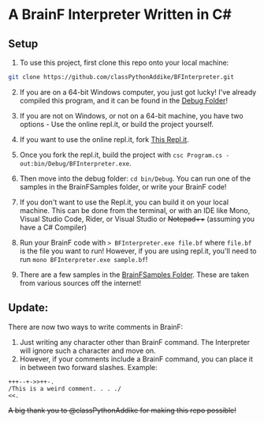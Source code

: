 ﻿# A BrainF Interpreter Written in C#

## Setup

1. To use this project, first clone this repo onto your local machine:
```sh
git clone https://github.com/classPythonAddike/BFInterpreter.git
```
2. If you are on a 64-bit Windows computer, you just got lucky! I've already compiled this program, and it can be found in the [Debug Folder](https://github.com/classPythonAddike/BFInterpreter/tree/master/bin/Debug)!
3. If you are not on Windows, or not on a 64-bit machine, you have two options - Use the online repl.it, or build the project yourself.
4. If you want to use the online repl.it, fork [This Repl.it](https://repl.it/@PythonAddictCla/BFInterpreter#ReadMe.md).
5. Once you fork the repl.it, build the project with `csc Program.cs -out:bin/Debug/BFInterpreter.exe`.
6. Then move into the debug folder: `cd bin/Debug`. You can run one of the samples in the BrainFSamples folder, or write your BrainF code!
7. If you don't want to use the Repl.it, you can build it on your local machine. This can be done from the terminal, or with an IDE like Mono, Visual Studio Code, Rider, or Visual Studio or ~~Notepad++~~ (assuming you have a C# Compiler)

7. Run your BrainF code with `> BFInterpreter.exe file.bf` where `file.bf` is the file you want to run! However, if you are using repl.it, you'll need to run `mono BFInterpreter.exe sample.bf`!
8. There are a few samples in the [BrainFSamples Folder](https://github.com/classPythonAddike/BFInterpreter/tree/master/bin/Debug/BrainFSamples). These are taken from various sources off the internet!

## Update:
There are now two ways to write comments in BrainF:
1. Just writing any character other than BrainF command. The Interpreter will ignore such a character and move on.
2. However, if your comments include a BrainF command, you can place it in between two forward slashes. Example:
```bf
+++--+->>++-.
/This is a weird comment. . . ./
<<.
```

~~A big thank you to @classPythonAddike for making this repo possible!~~
